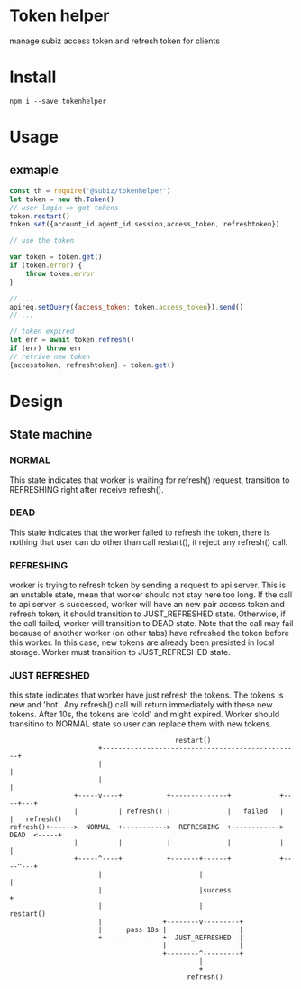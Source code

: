 # Token helper
manage subiz access token and refresh token for clients

# Install
```
npm i --save tokenhelper
```

# Usage

## exmaple
```js
const th = require('@subiz/tokenhelper')
let token = new th.Token()
// user login => got tokens
token.restart()
token.set({account_id,agent_id,session,access_token, refreshtoken})

// use the token

var token = token.get()
if (token.error) {
	throw token.error
}

// ...
apireq.setQuery({access_token: token.access_token}).send()
// ...

// token expired
let err = await token.refresh()
if (err) throw err
// retrive new token
{accesstoken, refreshtoken} = token.get()

```

# Design
## State machine
### NORMAL
This state indicates that worker is waiting for refresh() request, transition to REFRESHING right after receive refresh().
### DEAD
This state indicates that the worker failed to refresh the token, there is nothing that user can do other than call restart(), it reject any refresh() call.
### REFRESHING
worker is trying to refresh token by sending a request to api server. This is an unstable state, mean that worker should not stay here too long. If the call to api server is successed, worker will have an new pair access token and refresh token, it should transition to JUST_REFRESHED state. Otherwise, if the call failed, worker will transition to DEAD state.
Note that the call may fail because of another worker (on other tabs) have refreshed the token before this worker. In this case, new tokens are already been presisted in local storage. Worker must transition to JUST_REFRESHED state.
### JUST REFRESHED
this state indicates that worker have just refresh the tokens. The tokens is new and 'hot'. Any refresh() call will return immediately with these new tokens. After 10s, the tokens are 'cold' and might expired. Worker should transitino to NORMAL state so user can replace them with new tokens.
```
                                         restart()
                      +-------------------------------------------------+
                      |                                                 |
                      |                                                 |
                +-----v----+           +--------------+            +----+---+
                |          | refresh() |              |   failed   |        |   refresh()
refresh()+------>  NORMAL  +----------->  REFRESHING  +------------>  DEAD  <-----+
                |          |           |              |            |        |
                +-----^----+           +-------+------+            +----^---+
                      |                        |                        |
                      |                        |success                 +
                      |                        |                     restart()
                      |               +--------v---------+
                      |      pass 10s |                  |
                      +---------------+  JUST_REFRESHED  |
                                      |                  |
                                      +--------^---------+
                                               |
                                               +
                                            refresh()
```
